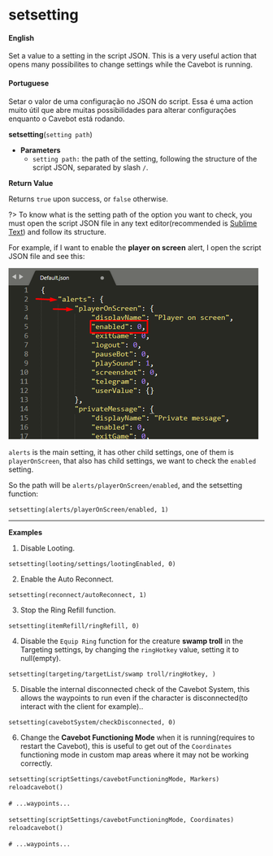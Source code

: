 
# setsetting

<!-- tabs:start -->

#### **English**

Set a value to a setting in the script JSON. This is a very useful action that opens many possibilites to change settings while the Cavebot is running.

#### **Portuguese**

Setar o valor de uma configuração no JSON do script. Essa é uma action muito útil que abre muitas possibilidades para alterar configurações enquanto o Cavebot está rodando.

<!-- tabs:end -->


**setsetting**(`setting path`)

- **Parameters**
  - `setting path:` the path of the setting, following the structure of the script JSON, separated by slash `/`.


**Return Value**

Returns `true` upon success, or `false` otherwise.

?> To know what is the setting path of the option you want to check, you must open the script JSON file in any text editor(recommended is [Sublime Text](https://www.sublimetext.com/)) and follow its structure.


For example, if I want to enable the **player on screen** alert, I open the script JSON file and see this:

![](../../_media/cavebot/functions/getsetting_example.png)

`alerts` is the main setting, it has other child settings, one of them is `playerOnScreen`, that also has child settings, we want to check the `enabled` setting.

So the path will be `alerts/playerOnScreen/enabled`, and the setsetting function:
```action
setsetting(alerts/playerOnScreen/enabled, 1)
```

---

**Examples**

1. Disable Looting.

```action
setsetting(looting/settings/lootingEnabled, 0)
```

2. Enable the Auto Reconnect.

```action
setsetting(reconnect/autoReconnect, 1)
```

3. Stop the Ring Refill function.

```action
setsetting(itemRefill/ringRefill, 0)
```

4. Disable the `Equip Ring` function for the creature **swamp troll** in the Targeting settings, by changing the `ringHotkey` value, setting it to null(empty).

```action
setsetting(targeting/targetList/swamp troll/ringHotkey, )

```

5. Disable the internal disconnected check of the Cavebot System, this allows the waypoints to run even if the character is disconnected(to interact with the client for example)..

```action
setsetting(cavebotSystem/checkDisconnected, 0)
```


6. Change the **Cavebot Functioning Mode** when it is running(requires to restart the Cavebot), this is useful to get out of the `Coordinates` functioning mode in custom map areas where it may not be working correctly.

```action
setsetting(scriptSettings/cavebotFunctioningMode, Markers)
reloadcavebot()

# ...waypoints...

setsetting(scriptSettings/cavebotFunctioningMode, Coordinates)
reloadcavebot()

# ...waypoints...
```

